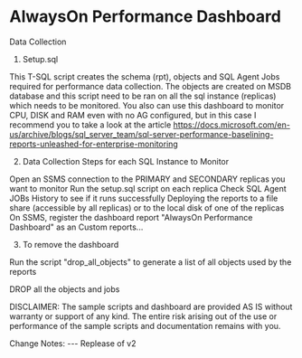 # AlwaysOn Performance Dashboard

Data Collection
1. Setup.sql 

This T-SQL script creates the schema (rpt), objects and SQL Agent Jobs required for performance data collection. The objects are created on MSDB database and this script need to be ran on all the sql instance (replicas) which needs to be monitored. You also can use this dashboard to monitor CPU, DISK and RAM even with no AG configured, but in this case I recommend you to take a look at the article https://docs.microsoft.com/en-us/archive/blogs/sql_server_team/sql-server-performance-baselining-reports-unleashed-for-enterprise-monitoring

2. Data Collection Steps for each SQL Instance to Monitor

Open an SSMS connection to the PRIMARY and SECONDARY replicas you want to monitor
Run the setup.sql script on each replica
Check SQL Agent JOBs History to see if it runs successfully
Deploying the reports to a file share (accessible by all replicas) or to the local disk of one of the replicas
On SSMS, register the dashboard report "AlwaysOn Performance Dashboard" as an Custom reports...

3. To remove the dashboard

Run the script "drop_all_objects" to generate a list of all objects used by the reports

DROP all the objects and jobs


DISCLAIMER: The sample scripts and dashboard are provided AS IS without warranty or support of any kind. The entire risk arising out of the use or performance of the sample scripts and documentation remains with you.

Change Notes:
--- Replease of v2

